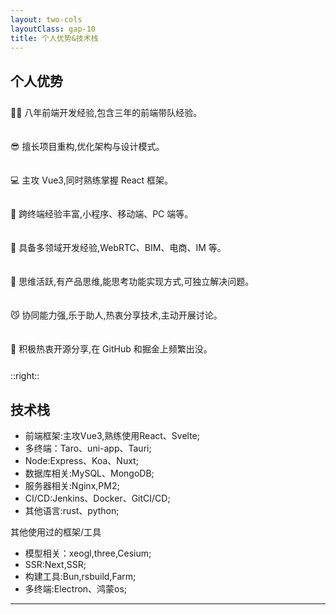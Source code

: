 ```yaml
---
layout: two-cols
layoutClass: gap-10
title: 个人优势&技术栈
---
```


## 个人优势

<div style="line-height:2.5rem;">
<p>🧑‍💻 八年前端开发经验,包含三年的前端带队经验。</p>
 
<p>😎 擅长项目重构,优化架构与设计模式。</p>
<p>💻 主攻 Vue3,同时熟练掌握 React 框架。</p>
<p>📱 跨终端经验丰富,小程序、移动端、PC 端等。</p>
<p>🎥 具备多领域开发经验,WebRTC、BIM、电商、IM 等。</p>
<p>🤔 思维活跃,有产品思维,能思考功能实现方式,可独立解决问题。</p>
<p>😼 协同能力强,乐于助人,热衷分享技术,主动开展讨论。</p>
<p>🤗 积极热衷开源分享,在 GitHub 和掘金上频繁出没。 </p>
</div>

::right::

## 技术栈

- 前端框架:主攻Vue3,熟练使用React、Svelte;
- 多终端：Taro、uni-app、Tauri;
- Node:Express、Koa、Nuxt;
- 数据库相关:MySQL、MongoDB;
- 服务器相关:Nginx,PM2;
- CI/CD:Jenkins、Docker、GitCI/CD;
- 其他语言:rust、python;

其他使用过的框架/工具

- 模型相关：xeogl,three,Cesium;
- SSR:Next,SSR;
- 构建工具:Bun,rsbuild,Farm;
- 多终端:Electron、鸿蒙os;

---
